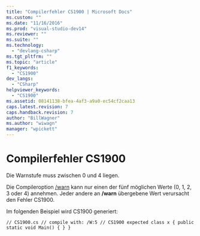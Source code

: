 ```yaml
---
title: "Compilerfehler CS1900 | Microsoft Docs"
ms.custom: ""
ms.date: "11/16/2016"
ms.prod: "visual-studio-dev14"
ms.reviewer: ""
ms.suite: ""
ms.technology: 
  - "devlang-csharp"
ms.tgt_pltfrm: ""
ms.topic: "article"
f1_keywords: 
  - "CS1900"
dev_langs: 
  - "CSharp"
helpviewer_keywords: 
  - "CS1900"
ms.assetid: 08141138-bfea-4af3-a9a0-ec54cf2caa13
caps.latest.revision: 7
caps.handback.revision: 7
author: "BillWagner"
ms.author: "wiwagn"
manager: "wpickett"
---
```

# Compilerfehler CS1900
Die Warnstufe muss zwischen 0 und 4 liegen.  
  
 Die Compileroption [\/warn](../../csharp/language-reference/compiler-options/warn-compiler-option.md) kann nur einen der fünf möglichen Werte \(0, 1, 2, 3 oder 4\) annehmen. Jeder andere an **\/warn** übergebene Wert verursacht den Fehler CS1900.  
  
 Im folgenden Beispiel wird CS1900 generiert:  
  
```  
// CS1900.cs // compile with: /W:5 // CS1900 expected class x { public static void Main() { } }  
```